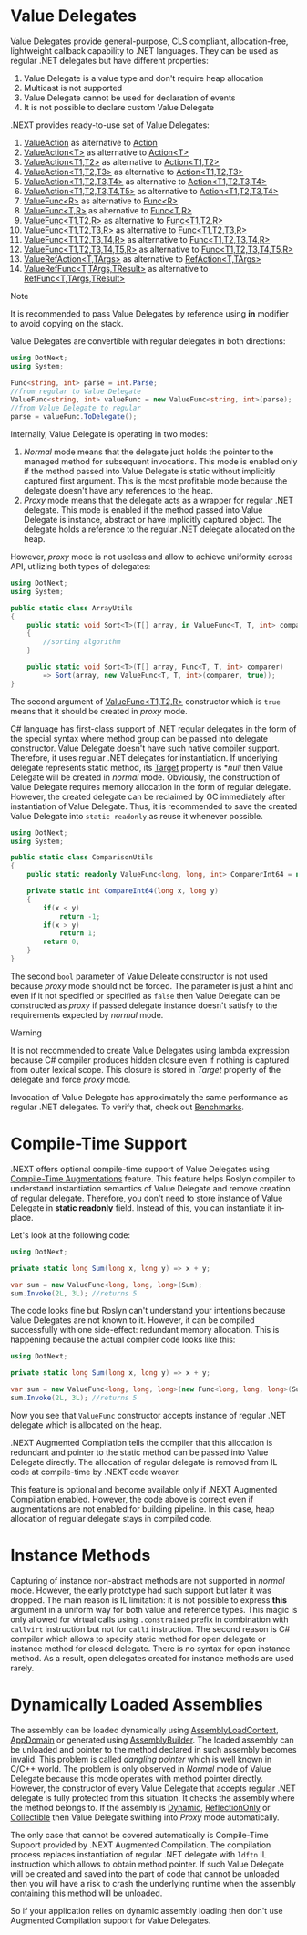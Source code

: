 Value Delegates
====
Value Delegates provide general-purpose, CLS compliant, allocation-free, lightweight callback capability to .NET languages. They can be used as regular .NET delegates but have different properties:
1. Value Delegate is a value type and don't require heap allocation
1. Multicast is not supported
1. Value Delegate cannot be used for declaration of events
1. It is not possible to declare custom Value Delegate

.NEXT provides ready-to-use set of Value Delegates:
1. [ValueAction](../../api/DotNext.ValueAction.yml) as alternative to [Action](https://docs.microsoft.com/en-us/dotnet/api/system.action)
1. [ValueAction&lt;T&gt;](../../api/DotNext.ValueAction-1.yml) as alternative to [Action&lt;T&gt;](https://docs.microsoft.com/en-us/dotnet/api/system.action-1)
1. [ValueAction&lt;T1,T2&gt;](../../api/DotNext.ValueAction-2.yml) as alternative to [Action&lt;T1,T2&gt;](https://docs.microsoft.com/en-us/dotnet/api/system.action-2)
1. [ValueAction&lt;T1,T2,T3&gt;](../../api/DotNext.ValueAction-3.yml) as alternative to [Action&lt;T1,T2,T3&gt;](https://docs.microsoft.com/en-us/dotnet/api/system.action-3)
1. [ValueAction&lt;T1,T2,T3,T4&gt;](../../api/DotNext.ValueAction-4.yml) as alternative to [Action&lt;T1,T2,T3,T4&gt;](https://docs.microsoft.com/en-us/dotnet/api/system.action-4)
1. [ValueAction&lt;T1,T2,T3,T4,T5&gt;](../../api/DotNext.ValueAction-5.yml) as alternative to [Action&lt;T1,T2,T3,T4&gt;](https://docs.microsoft.com/en-us/dotnet/api/system.action-5)
1. [ValueFunc&lt;R&gt;](../../api/DotNext.ValueFunc-1.yml) as alternative to [Func&lt;R&gt;](https://docs.microsoft.com/en-us/dotnet/api/system.func-1)
1. [ValueFunc&lt;T,R&gt;](../../api/DotNext.ValueFunc-2.yml) as alternative to [Func&lt;T,R&gt;](https://docs.microsoft.com/en-us/dotnet/api/system.func-2)
1. [ValueFunc&lt;T1,T2,R&gt;](../../api/DotNext.ValueFunc-3.yml) as alternative to [Func&lt;T1,T2,R&gt;](https://docs.microsoft.com/en-us/dotnet/api/system.func-3)
1. [ValueFunc&lt;T1,T2,T3,R&gt;](../../api/DotNext.ValueFunc-4.yml) as alternative to [Func&lt;T1,T2,T3,R&gt;](https://docs.microsoft.com/en-us/dotnet/api/system.func-4)
1. [ValueFunc&lt;T1,T2,T3,T4,R&gt;](../../api/DotNext.ValueFunc-5.yml) as alternative to [Func&lt;T1,T2,T3,T4,R&gt;](https://docs.microsoft.com/en-us/dotnet/api/system.func-5)
1. [ValueFunc&lt;T1,T2,T3,T4,T5,R&gt;](../../api/DotNext.ValueFunc-6.yml) as alternative to [Func&lt;T1,T2,T3,T4,T5,R&gt;](https://docs.microsoft.com/en-us/dotnet/api/system.func-6)
1. [ValueRefAction&lt;T,TArgs&gt;](../../api/DotNext.ValueRefAction-2.yml) as alternative to [RefAction&lt;T,TArgs&gt;](../../api/DotNext.RefAction-2.yml)
1. [ValueRefFunc&lt;T,TArgs,TResult&gt;](../../api/DotNext.ValueRefFunc-3.yml) as alternative to [RefFunc&lt;T,TArgs,TResult&gt;](../../api/DotNext.RefFunc-3.yml)

> [!NOTE]
> It is recommended to pass Value Delegates by reference using **in** modifier to avoid copying on the stack. 

Value Delegates are convertible with regular delegates in both directions:
```csharp
using DotNext;
using System;

Func<string, int> parse = int.Parse;
//from regular to Value Delegate
ValueFunc<string, int> valueFunc = new ValueFunc<string, int>(parse);
//from Value Delegate to regular
parse = valueFunc.ToDelegate();
```

Internally, Value Delegate is operating in two modes:
1. _Normal_ mode means that the delegate just holds the pointer to the managed method for subsequent invocations. This mode is enabled only if the method passed into Value Delegate is static without implicitly captured first argument. This is the most profitable mode because the delegate doesn't have any references to the heap.
1. _Proxy_ mode means that the delegate acts as a wrapper for regular .NET delegate. This mode is enabled if the method passed into Value Delegate is instance, abstract or have implicitly captured object. The delegate holds a reference to the regular .NET delegate allocated on the heap.

However, _proxy_ mode is not useless and allow to achieve uniformity across API, utilizing both types of delegates:
```csharp
using DotNext;
using System;

public static class ArrayUtils
{
	public static void Sort<T>(T[] array, in ValueFunc<T, T, int> comparer)
	{
		//sorting algorithm
	}

	public static void Sort<T>(T[] array, Func<T, T, int> comparer)
		=> Sort(array, new ValueFunc<T, T, int>(comparer, true));
}
```
The second argument of [ValueFunc&lt;T1,T2,R&gt;](../../api/DotNext.ValueFunc-3.yml) constructor which is `true` means that it should be created in _proxy_ mode. 

C# language has first-class support of .NET regular delegates in the form of the special syntax where method group can be passed into delegate constructor. Value Delegate doesn't have such native compiler support. Therefore, it uses regular .NET delegates for instantiation. If underlying delegate represents static method, its [Target](https://docs.microsoft.com/en-us/dotnet/api/system.delegate.target) property is **null* then Value Delegate will be created in _normal_ mode. Obviously, the construction of Value Delegate requires memory allocation in the form of regular delegate. However, the created delegate can be reclaimed by GC immediately after instantiation of Value Delegate. Thus, it is recommended to save the created Value Delegate into `static readonly` as reuse it whenever possible.
```csharp
using DotNext;
using System;

public static class ComparisonUtils
{
	public static readonly ValueFunc<long, long, int> ComparerInt64 = new ValueFunc<long, long, int>(CompareInt64);

	private static int CompareInt64(long x, long y)
	{
		if(x < y)
			return -1;
		if(x > y)
			return 1;
		return 0;
	}
}
```

The second `bool` parameter of Value Deleate constructor is not used because _proxy_ mode should not be forced. The parameter is just a hint and even if it not specified or specified as `false` then Value Delegate can be constructed as _proxy_ if passed delegate instance doesn't satisfy to the requirements expected by _normal_ mode.

> [!WARNING]
> It is not recommended to create Value Delegates using lambda expression because C# compiler produces hidden closure even if nothing is captured from outer lexical scope. This closure is stored in _Target_ property of the delegate and force _proxy_ mode.

Invocation of Value Delegate has approximately the same performance as regular .NET delegates. To verify that, check out [Benchmarks](../../benchmarks.md).

# Compile-Time Support
.NEXT offers optional compile-time support of Value Delegates using [Compile-Time Augmentations](../aug.md) feature. This feature helps Roslyn compiler to understand instantiation semantics of Value Delegate and remove creation of regular delegate. Therefore, you don't need to store instance of Value Delegate in **static readonly** field. Instead of this, you can instantiate it in-place.

Let's look at the following code:
```csharp
using DotNext;

private static long Sum(long x, long y) => x + y;

var sum = new ValueFunc<long, long, long>(Sum);
sum.Invoke(2L, 3L);	//returns 5
```

The code looks fine but Roslyn can't understand your intentions because Value Delegates are not known to it. However, it can be compiled successfully with one side-effect: redundant memory allocation. This is happening because the actual compiler code looks like this:
```csharp
using DotNext;

private static long Sum(long x, long y) => x + y;

var sum = new ValueFunc<long, long, long>(new Func<long, long, long>(Sum));
sum.Invoke(2L, 3L);	//returns 5
```
Now you see that `ValueFunc` constructor accepts instance of regular .NET delegate which is allocated on the heap. 

.NEXT Augmented Compilation tells the compiler that this allocation is redundant and pointer to the static method can be passed into Value Delegate directly. The allocation of regular delegate is removed from IL code at compile-time by .NEXT code weaver.

This feature is optional and become available only if .NEXT Augmented Compilation enabled. However, the code above is correct even if augmentations are not enabled for building pipeline. In this case, heap allocation of regular delegate stays in compiled code.

# Instance Methods
Capturing of instance non-abstract methods are not supported in _normal_ mode. However, the early prototype had such support but later it was dropped. The main reason is IL limitation: it is not possible to express **this** argument in a uniform way for both value and reference types. This magic is only allowed for virtual calls using `.constrained` prefix in combination with `callvirt` instruction but not for `calli` instruction. The second reason is C# compiler which allows to specify static method for open delegate or instance method for closed delegate. There is no syntax for open instance method. As a result, open delegates created for instance methods are used rarely.

# Dynamically Loaded Assemblies
The assembly can be loaded dynamically using [AssemblyLoadContext](https://docs.microsoft.com/en-us/dotnet/api/system.runtime.loader.assemblyloadcontext), [AppDomain](https://docs.microsoft.com/en-us/dotnet/api/system.appdomain) or generated using [AssemblyBuilder](https://docs.microsoft.com/en-us/dotnet/api/system.reflection.emit.assemblybuilder). The loaded assembly can be unloaded and pointer to the method declared in such assembly becomes invalid. This problem is called _dangling pointer_ which is well known in C/C++ world. The problem is only observed in _Normal_ mode of Value Delegate because this mode operates with method pointer directly. However, the constructor of every Value Delegate that accepts regular .NET delegate is fully protected from this situation. It checks the assembly where the method belongs to. If the assembly is [Dynamic](https://docs.microsoft.com/en-us/dotnet/api/system.reflection.assembly.isdynamic), [ReflectionOnly](https://docs.microsoft.com/en-us/dotnet/api/system.reflection.assembly.reflectiononly) or [Collectible](https://docs.microsoft.com/en-us/dotnet/api/system.reflection.assembly.iscollectible) then Value Delegate swithing into _Proxy_ mode automatically.

The only case that cannot be covered automatically is Compile-Time Support provided by .NEXT Augmented Compilation. The compilation process replaces instantiation of regular .NET delegate with `ldftn` IL instruction which allows to obtain method pointer. If such Value Delegate will be created and saved into the part of code that cannot be unloaded then you will have a risk to crash the underlying runtime when the assembly containing this method will be unloaded.

So if your application relies on dynamic assembly loading then don't use Augmented Compilation support for Value Delegates.
